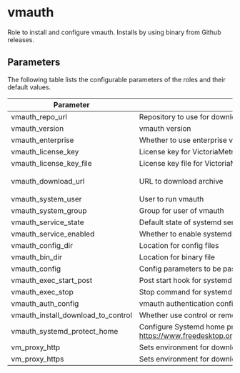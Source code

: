 # vmauth

Role to install and configure vmauth. Installs by using binary from Github releases.

## Parameters

The following table lists the configurable parameters of the roles and their default values.

| Parameter                          | Description                                                                                                                | Default                                                                                            |
|------------------------------------|----------------------------------------------------------------------------------------------------------------------------|----------------------------------------------------------------------------------------------------|
| vmauth_repo_url                    | Repository to use for download.                                                                                            | `https://github.com/VictoriaMetrics/VictoriaMetrics`                                               |
| vmauth_version                     | vmauth version                                                                                                             | `v1.104.0`                                                                                         |
| vmauth_enterprise                  | Whether to use enterprise version of binaries.                                                                             | `false`                                                                                            |
| vmauth_license_key                 | License key for VictoriaMetrics enterprise.                                                                                | `""`                                                                                               |
| vmauth_license_key_file            | License key file for VictoriaMetrics enterprise.                                                                           | `""`                                                                                               |
| vmauth_download_url                | URL to download archive                                                                                                    | `{{ vmauth_repo_url }}/releases/download/{{ vmauth_version }}/vmutils-{{ vmauth_version }}.tar.gz` |
| vmauth_system_user                 | User to run vmauth                                                                                                         | `victoriametrics`                                                                                  |
| vmauth_system_group                | Group for user of vmauth                                                                                                   | `{{ vmauth_system_user }}`                                                                         |
| vmauth_service_state               | Default state of systemd service                                                                                           | `started`                                                                                          |
| vmauth_service_enabled             | Whether to enable systemd service                                                                                          | `true`                                                                                             |    
| vmauth_config_dir                  | Location for config files                                                                                                  | `/opt/victoriametrics-vmauth`                                                                      |
| vmauth_bin_dir                     | Location for binary file                                                                                                   | `/usr/local/bin`                                                                                   |
| vmauth_config                      | Config parameters to be passed via environment variables                                                                   | `{}`                                                                                               |
| vmauth_exec_start_post             | Post start hook for systemd unit                                                                                           | `""`                                                                                               |
| vmauth_exec_stop                   | Stop command for systemd unit                                                                                              | `""`                                                                                               |
| vmauth_auth_config                 | vmauth authentication config.                                                                                              | See [defaults.yml](./defaults/main.yml)                                                            |
| vmauth_install_download_to_control | Whether use control or remote host to download installation archive                                                        | `true`                                                                                             |
| vmauth_systemd_protect_home        | Configure Systemd home protection. See See https://www.freedesktop.org/software/systemd/man/systemd.exec.html#ProtectHome= | `"yes"`                                                                                            |
| vm_proxy_http                      | Sets environment for downloading archive                                                                                   | `""`                                                                                               |
| vm_proxy_https                     | Sets environment for downloading archive                                                                                   | `""`                                                                                               |
